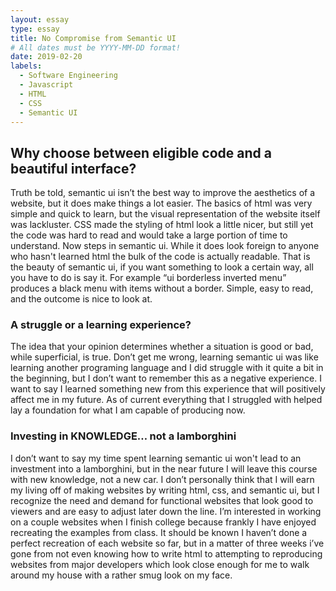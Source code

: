 ```yaml
---
layout: essay
type: essay
title: No Compromise from Semantic UI
# All dates must be YYYY-MM-DD format!
date: 2019-02-20
labels:
  - Software Engineering
  - Javascript
  - HTML
  - CSS
  - Semantic UI
---
```


## Why choose between eligible code and a beautiful interface?


Truth be told, semantic ui isn’t the best way to improve the aesthetics of a website, but it does make things a lot easier. The basics of html was very simple and quick to learn, but the visual representation of the website itself was lackluster. CSS made the styling of html look a little nicer, but still yet the code was hard to read and would take a large portion of time to understand. Now steps in semantic ui. While it does look foreign to anyone who hasn't learned html the bulk of the code is actually readable. That is the beauty of semantic ui, if you want something to look a certain way, all you have to do is say it. For example “ui borderless inverted menu” produces a black menu with items without a border. Simple, easy to read, and the outcome is nice to look at.

### A struggle or a learning experience?

The idea that your opinion determines whether a situation is good or bad, while superficial, is true. Don’t get me wrong, learning semantic ui was like learning another programing language and I did struggle with it quite a bit in the beginning, but I don’t want to remember this as a negative experience. I want to say I learned something new from this experience that will positively affect me in my future. As of current everything that I struggled with helped lay a foundation for what I am capable of producing now. 

### Investing in KNOWLEDGE… not a lamborghini

I don’t want to say my time spent learning semantic ui won't lead to an investment into a lamborghini, but in the near future I will leave this course with new knowledge, not a new car. I don’t personally think that I will earn my living off of making websites by writing html, css, and semantic ui, but I recognize the need and demand for functional websites that look good to viewers and are easy to adjust later down the line. I’m interested in working on a couple websites when I finish college because frankly I have enjoyed recreating the examples from class. It should be known I haven’t done a perfect recreation of each website so far, but in a matter of three weeks i’ve gone from not even knowing how to write html to attempting to reproducing websites from major developers which look close enough for me to walk around my house with a rather smug look on my face.
